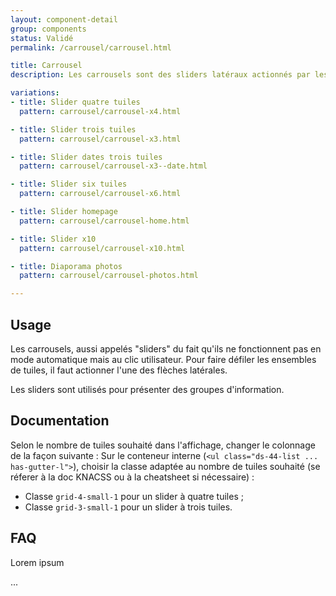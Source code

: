 ```yaml
---
layout: component-detail
group: components
status: Validé
permalink: /carrousel/carrousel.html

title: Carrousel
description: Les carrousels sont des sliders latéraux actionnés par les flèches "précédent" et "suivant". Seul le nombre de tuiles varie.

variations:
- title: Slider quatre tuiles
  pattern: carrousel/carrousel-x4.html

- title: Slider trois tuiles
  pattern: carrousel/carrousel-x3.html

- title: Slider dates trois tuiles
  pattern: carrousel/carrousel-x3--date.html

- title: Slider six tuiles
  pattern: carrousel/carrousel-x6.html

- title: Slider homepage
  pattern: carrousel/carrousel-home.html

- title: Slider x10
  pattern: carrousel/carrousel-x10.html

- title: Diaporama photos
  pattern: carrousel/carrousel-photos.html

---
```



## Usage

Les carrousels, aussi appelés "sliders" du fait qu'ils ne fonctionnent pas en mode automatique mais au clic utilisateur. Pour faire défiler les ensembles de tuiles, il faut actionner l'une des flèches latérales.

Les sliders sont utilisés pour présenter des groupes d'information.

## Documentation

Selon le nombre de tuiles souhaité dans l'affichage, changer le colonnage de la façon suivante :
Sur le conteneur interne (`<ul class="ds-44-list ... has-gutter-l">`), choisir la classe adaptée au nombre de tuiles souhaité (se réferer à la doc KNACSS ou à la cheatsheet si nécessaire) :
- Classe `grid-4-small-1` pour un slider à quatre tuiles ;
- Classe `grid-3-small-1` pour un slider à trois tuiles.


## FAQ

Lorem ipsum

...
